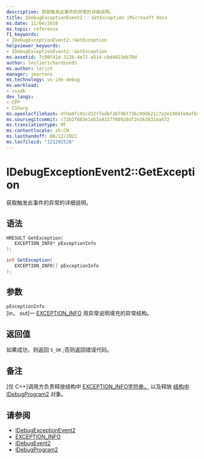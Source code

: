 ```yaml
---
description: 获取触发此事件的异常的详细说明。
title: IDebugExceptionEvent2：：GetException |Microsoft Docs
ms.date: 11/04/2016
ms.topic: reference
f1_keywords:
- IDebugExceptionEvent2::GetException
helpviewer_keywords:
- IDebugExceptionEvent2::GetException
ms.assetid: 7c98f41d-322b-4e72-a514-cbd4823eb70d
author: leslierichardson95
ms.author: lerich
manager: jmartens
ms.technology: vs-ide-debug
ms.workload:
- vssdk
dev_langs:
- CPP
- CSharp
ms.openlocfilehash: d7da0fc91cd32ffedbf36f98f736c99db21c7a2e1904fe8af6aec2dec323e309
ms.sourcegitcommit: c72b2f603e1eb3a4157f00926df2e263831ea472
ms.translationtype: MT
ms.contentlocale: zh-CN
ms.lasthandoff: 08/12/2021
ms.locfileid: "121292528"
---
```

# <a name="idebugexceptionevent2getexception"></a>IDebugExceptionEvent2::GetException
获取触发此事件的异常的详细说明。

## <a name="syntax"></a>语法

```cpp
HRESULT GetException( 
   EXCEPTION_INFO* pExceptionInfo
);
```

```csharp
int GetException( 
   EXCEPTION_INFO[] pExceptionInfo
);
```

## <a name="parameters"></a>参数
`pExceptionInfo`\
[in， out]一 [EXCEPTION_INFO](../../../extensibility/debugger/reference/exception-info.md) 用异常说明填充的异常结构。

## <a name="return-value"></a>返回值
 如果成功，则返回 `S_OK` ;否则返回错误代码。

## <a name="remarks"></a>备注

 [仅 C++]调用方负责释放结构中 [EXCEPTION_INFO字符串，](../../../extensibility/debugger/reference/exception-info.md) 以及释放 [结构中 IDebugProgram2](../../../extensibility/debugger/reference/idebugprogram2.md) 对象。

## <a name="see-also"></a>请参阅
- [IDebugExceptionEvent2](../../../extensibility/debugger/reference/idebugexceptionevent2.md)
- [EXCEPTION_INFO](../../../extensibility/debugger/reference/exception-info.md)
- [IDebugEvent2](../../../extensibility/debugger/reference/idebugevent2.md)
- [IDebugProgram2](../../../extensibility/debugger/reference/idebugprogram2.md)
